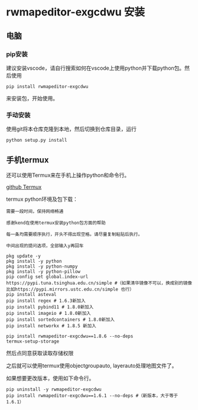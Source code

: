 # rwmapeditor-exgcdwu 安装

## 电脑

### pip安装

建议安装vscode，请自行搜索如何在vscode上使用python并下载python包。然后使用

    pip install rwmapeditor-exgcdwu

来安装包，开始使用。

### 手动安装

使用git将本仓库克隆到本地，然后切换到仓库目录，运行

    python setup.py install

## 手机termux

还可以使用Termux来在手机上操作python和命令行。

[github Termux](https://github.com/termux/termux-app)

termux python环境及包下载：

`需要一段时间，保持网络畅通`

`感谢kend在使用termux安装python包方面的帮助`

`每一条均需要顺序执行，开头不得出现空格。请尽量复制粘贴后执行。`

`中间出现的提问选项，全部输入y再回车`

    pkg update -y
    pkg install -y python
    pkg install -y python-numpy
    pkg install -y python-pillow
    pip config set global.index-url https://pypi.tuna.tsinghua.edu.cn/simple #（如果清华镜像不可以，换成别的镜像比如https://pypi.mirrors.ustc.edu.cn/simple 也行）
    pip install asteval
    pip install regex # 1.6.3新加入
    pip install pybind11 # 1.8.0新加入
    pip install imageio # 1.8.0新加入
    pip install sortedcontainers # 1.8.0新加入
    pip install networkx # 1.8.5 新加入

    pip install rwmapeditor-exgcdwu==1.8.6 --no-deps
    termux-setup-storage

然后点同意获取读取存储权限

之后就可以使用termux使用objectgroupauto, layerauto处理地图文件了。

如果想要更改版本，使用如下命令行。

    pip uninstall -y rwmapeditor-exgcdwu
    pip install rwmapeditor-exgcdwu==1.6.1 --no-deps #（新版本，大于等于1.6.1）
